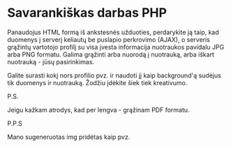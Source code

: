 # Savarankiškas darbas PHP

Panaudojus HTML formą iš ankstesnės užduoties, perdarykite ją taip, kad duomenys į serverį keliautų be puslapio
perkrovimo (AJAX), o serveris grąžintų vartotojo profilį su visa įvesta informacija nuotraukos pavidalu JPG arba PNG
formatu. Galima grąžinti arba nuorodą į nuotrauką, arba iškart nuotrauką - jūsų pasirinkimas.

Galite surasti kokį nors profilio pvz. ir naudoti jį kaip background'ą sudėjus tik duomenys ir nuotrauką.
Žodžiu įdėkite šiek tiek kreativumo.

P.S.

Jeigu kažkam atrodys, kad per lengva - grąžinam PDF formatu.

P.P.S

Mano sugeneruotas img pridėtas kaip pvz.
